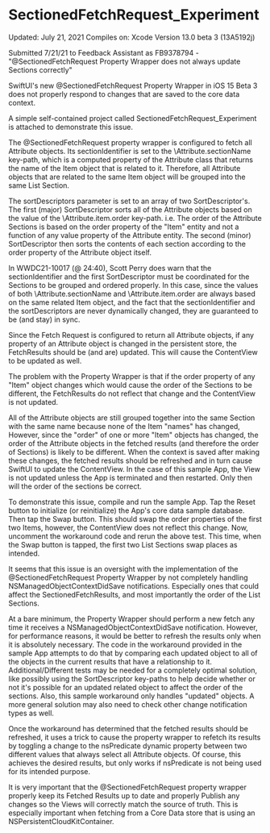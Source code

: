 # SectionedFetchRequest_Experiment

Updated: July 21, 2021
Compiles on: Xcode Version 13.0 beta 3 (13A5192j)

Submitted 7/21/21 to Feedback Assistant as FB9378794 - "@SectionedFetchRequest Property Wrapper does not always update Sections correctly"

SwiftUI's new @SectionedFetchRequest Property Wrapper in iOS 15 Beta 3 does not properly respond to changes that are saved to the core data context.

A simple self-contained project called SectionedFetchRequest_Experiment is attached to demonstrate this issue.

The @SectionedFetchRequest property wrapper is configured to fetch all Attribute objects.  Its sectionIdentifier is set to the \Attribute.sectionName key-path, which is a computed property of the Attribute class that returns the name of the Item object that is related to it.  Therefore, all Attribute objects that are related to the same Item object will be grouped into the same List Section.

The sortDescriptors parameter is set to an array of two SortDescriptor's.  The first (major) SortDescriptor sorts all of the Attribute objects based on the value of the \Attribute.item.order key-path.  i.e. The order of the Attribute Sections is based on the order property of the "Item" entity and not a function of any value property of the Attribute entity.  The second (minor) SortDescriptor then sorts the contents of each section according to the order property of the Attribute object itself.

In WWDC21-10017 (@ 24:40), Scott Perry does warn that the sectionIdentifier and the first SortDescriptor must be coordinated for the Sections to be grouped and ordered properly.  In this case, since the values of both \Attribute.sectionName and \Attribute.item.order are always based on the same related Item object, and the fact that the sectionIdentifier and the sortDescriptors are never dynamically changed, they are guaranteed to be (and stay) in sync.

Since the Fetch Request is configured to return all Attribute objects, if any property of an Attribute object is changed in the persistent store, the FetchResults should be (and are) updated.  This will cause the ContentView to be updated as well.  

The problem with the Property Wrapper is that if the order property of any "Item" object changes which would cause the order of the Sections to be different, the FetchResults do not reflect that change and the ContentView is not updated.

All of the Attribute objects are still grouped together into the same Section with the same name because none of the Item "names" has changed,  However, since the "order" of one or more "Item" objects has changed, the order of the Attribute objects in the fetched results (and therefore the order of Sections) is likely to be different. When the context is saved after making these changes, the fetched results should be refreshed and in turn cause SwiftUI to update the ContentView.  In the case of this sample App, the View is not updated unless the App is terminated and then restarted. Only then will the order of the sections be correct.

To demonstrate this issue, compile and run the sample App. Tap the Reset button to initialize (or reinitialize) the App's core data sample database.  Then tap the Swap button. This should swap the order properties of the first two Items, however, the ContentView does not reflect this change.  Now, uncomment the workaround code and rerun the above test. This time, when the Swap button is tapped, the first two List Sections swap places as intended.

It seems that this issue is an oversight with the implementation of the @SectionedFetchRequest Property Wrapper by not completely handling NSManagedObjectContextDidSave notifications.  Especially ones that could affect the SectionedFetchResults, and most importantly the order of the List Sections.

At a bare minimum, the Property Wrapper should perform a new fetch any time it receives a NSManagedObjectContextDidSave notification.  However, for performance reasons, it would be better to refresh the results only when it is absolutely necessary. The code in the workaround provided in the sample App attempts to do that by comparing each updated object to all of the objects in the current results that have a relationship to it.  Additional/Different tests may be needed for a completely optimal solution, like possibly using the SortDescriptor key-paths to help decide whether or not it's possible for an updated related object to affect the order of the sections.  Also, this sample workaround only handles "updated" objects.  A more general solution may also need to check other change notification types as well.

Once the workaround has determined that the fetched results should be refreshed, it uses a trick to cause the property wrapper to refetch its results by toggling a change to the nsPredicate dynamic property between two different values that always select all Attribute objects.  Of course, this achieves the desired results, but only works if nsPredicate is not being used for its intended purpose.  

It is very important that the @SectionedFetchRequest property wrapper properly keep its Fetched Results up to date and properly Publish any changes so the Views will correctly match the source of truth.  This is especially important when fetching from a Core Data store that is using an NSPersistentCloudKitContainer.
